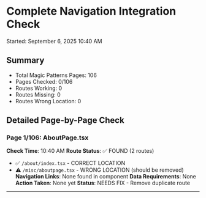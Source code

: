 # Complete Navigation Integration Check
Started: September 6, 2025 10:40 AM

## Summary
- Total Magic Patterns Pages: 106
- Pages Checked: 0/106
- Routes Working: 0
- Routes Missing: 0
- Routes Wrong Location: 0

## Detailed Page-by-Page Check

### Page 1/106: AboutPage.tsx
**Check Time**: 10:40 AM
**Route Status**: ✅ FOUND (2 routes)
- ✅ `/about/index.tsx` - CORRECT LOCATION
- ⚠️ `/misc/aboutpage.tsx` - WRONG LOCATION (should be removed)
**Navigation Links**: None found in component
**Data Requirements**: None
**Action Taken**: None yet
**Status**: NEEDS FIX - Remove duplicate route

---